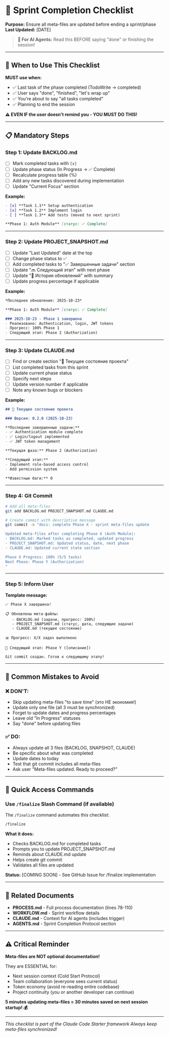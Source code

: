 # 🏁 Sprint Completion Checklist

**Purpose:** Ensure all meta-files are updated before ending a sprint/phase
**Last Updated:** [DATE]

> **🚨 For AI Agents:** Read this BEFORE saying "done" or finishing the session!

---

## 🎯 When to Use This Checklist

**MUST use when:**
- ✅ Last task of the phase completed (TodoWrite → completed)
- ✅ User says "done", "finished", "let's wrap up"
- ✅ You're about to say "all tasks completed"
- ✅ Planning to end the session

**⚠️ EVEN IF the user doesn't remind you - YOU MUST DO THIS!**

---

## 📋 Mandatory Steps

### Step 1: Update BACKLOG.md

- [ ] Mark completed tasks with `[x]`
- [ ] Update phase status (In Progress → ✅ Complete)
- [ ] Recalculate progress table (%)
- [ ] Add any new tasks discovered during implementation
- [ ] Update "Current Focus" section

**Example:**
```markdown
- [x] **Task 1.1** Setup authentication
- [x] **Task 1.2** Implement login
- [ ] **Task 1.3** Add tests (moved to next sprint)

**Phase 1: Auth Module** [статус: ✅ Complete]
```

---

### Step 2: Update PROJECT_SNAPSHOT.md

- [ ] Update "Last Updated" date at the top
- [ ] Change phase status to ✅
- [ ] Add completed tasks to "✅ Завершенные задачи" section
- [ ] Update "🔜 Следующий этап" with next phase
- [ ] Update "🔄 История обновлений" with summary
- [ ] Update progress percentage if applicable

**Example:**
```markdown
*Последнее обновление: 2025-10-23*

**Phase 1: Auth Module** [статус: ✅ Complete]

### 2025-10-23 - Phase 1 завершена
- Реализовано: Authentication, login, JWT tokens
- Прогресс: 100% Phase 1
- Следующий этап: Phase 2 (Authorization)
```

---

### Step 3: Update CLAUDE.md

- [ ] Find or create section "🔄 Текущее состояние проекта"
- [ ] List completed tasks from this sprint
- [ ] Update current phase status
- [ ] Specify next steps
- [ ] Update version number if applicable
- [ ] Note any known bugs or blockers

**Example:**
```markdown
## 🔄 Текущее состояние проекта

### Версия: 0.2.0 (2025-10-23)

**Последние завершенные задачи:**
- ✅ Authentication module complete
- ✅ Login/logout implemented
- ✅ JWT token management

**Текущая фаза:** Phase 2 (Authorization)

**Следующий этап:**
- Implement role-based access control
- Add permission system

**Известные баги:** 0
```

---

### Step 4: Git Commit

```bash
# Add all meta-files
git add BACKLOG.md PROJECT_SNAPSHOT.md CLAUDE.md

# Create commit with descriptive message
git commit -m "docs: complete Phase X - sprint meta-files update

Updated meta-files after completing Phase X (Auth Module):
- BACKLOG.md: Marked tasks as completed, updated progress
- PROJECT_SNAPSHOT.md: Updated status, date, next phase
- CLAUDE.md: Updated current state section

Phase X Progress: 100% (5/5 tasks)
Next Phase: Phase Y (Authorization)
"
```

---

### Step 5: Inform User

**Template message:**
```
✅ Phase X завершена!

📋 Обновлены мета-файлы:
   - BACKLOG.md (задачи, прогресс: 100%)
   - PROJECT_SNAPSHOT.md (статус, дата, следующие задачи)
   - CLAUDE.md (текущее состояние)

📊 Прогресс: X/X задач выполнено

🎯 Следующий этап: Phase Y ([описание])

Git commit создан. Готов к следующему этапу!
```

---

## 🚫 Common Mistakes to Avoid

### ❌ DON'T:
- Skip updating meta-files "to save time" (это НЕ экономия!)
- Update only one file (all 3 must be synchronized)
- Forget to update dates and progress percentages
- Leave old "In Progress" statuses
- Say "done" before updating files

### ✅ DO:
- Always update all 3 files (BACKLOG, SNAPSHOT, CLAUDE)
- Be specific about what was completed
- Update dates to today
- Test that git commit includes all meta-files
- Ask user "Meta-files updated. Ready to proceed?"

---

## 🎯 Quick Access Commands

### Use `/finalize` Slash Command (if available)

The `/finalize` command automates this checklist:
```bash
/finalize
```

**What it does:**
- Checks BACKLOG.md for completed tasks
- Prompts you to update PROJECT_SNAPSHOT.md
- Reminds about CLAUDE.md update
- Helps create git commit
- Validates all files are updated

**Status:** [COMING SOON] - See GitHub Issue for /finalize implementation

---

## 📖 Related Documents

- **PROCESS.md** - Full process documentation (lines 78-110)
- **WORKFLOW.md** - Sprint workflow details
- **CLAUDE.md** - Context for AI agents (includes trigger)
- **AGENTS.md** - Sprint Completion Protocol section

---

## ⚠️ Critical Reminder

**Meta-files are NOT optional documentation!**

They are ESSENTIAL for:
- Next session context (Cold Start Protocol)
- Team collaboration (everyone sees current status)
- Token economy (avoid re-reading entire codebase)
- Project continuity (you or another developer can continue)

**5 minutes updating meta-files = 30 minutes saved on next session startup! 💰**

---

*This checklist is part of the Claude Code Starter framework*
*Always keep meta-files synchronized!*
